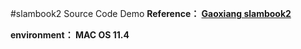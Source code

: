 #slambook2 Source Code Demo 
**Reference： [Gaoxiang slambook2](https://github.com/gaoxiang12/slambook2)**

**environment： MAC OS 11.4**

